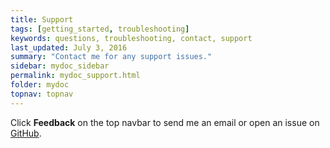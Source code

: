 ```yaml
---
title: Support
tags: [getting_started, troubleshooting]
keywords: questions, troubleshooting, contact, support
last_updated: July 3, 2016
summary: "Contact me for any support issues."
sidebar: mydoc_sidebar
permalink: mydoc_support.html
folder: mydoc
topnav: topnav
---
```


Click **Feedback** on the top navbar to send me an email or open an issue on [GitHub](https://github.com/tomjoht/documentation-theme-jekyll/issues).
